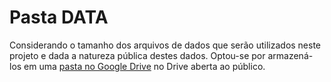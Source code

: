 # Pasta DATA

Considerando o tamanho dos arquivos de dados
que serão utilizados neste projeto e dada
a natureza pública destes dados. Optou-se
por armazená-los em uma [pasta no Google Drive](https://drive.google.com/drive/folders/1I-4PlRMREi8Lz1JGe--po-eDjTBALK_Y?usp=sharing)
no Drive aberta ao público.
